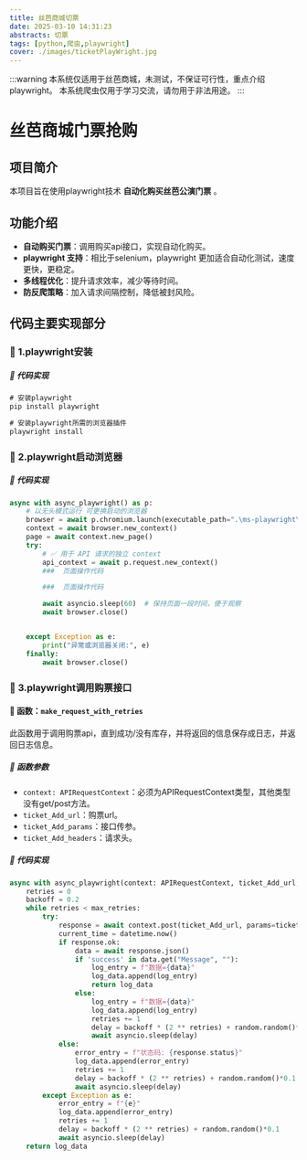 ```yaml
---
title: 丝芭商城切票
date: 2025-03-10 14:31:23
abstracts: 切票
tags: [python,爬虫,playwright]
cover: ./images/ticketPlayWright.jpg
---
```


:::warning
本系统仅适用于丝芭商城，未测试，不保证可行性，重点介绍playwright。
本系统爬虫仅用于学习交流，请勿用于非法用途。
:::

# 丝芭商城门票抢购

## 项目简介  
本项目旨在使用playwright技术 **自动化购买丝芭公演门票** 。  

## 功能介绍  
- **自动购买门票**：调用购买api接口，实现自动化购买。  
- **playwright 支持**：相比于selenium，playwright 更加适合自动化测试，速度更快，更稳定。  
- **多线程优化**：提升请求效率，减少等待时间。  
- **防反爬策略**：加入请求间隔控制，降低被封风险。 

## 代码主要实现部分  

### 🎯 **1.playwright安装**

##### 📜 **代码实现** 

```cmd
# 安装playwright
pip install playwright

# 安装playwright所需的浏览器插件
playwright install
```

### 🎯 **2.playwright启动浏览器**

##### 📜 **代码实现**  

```python
async with async_playwright() as p:
    # 以无头模式运行 可更换启动的浏览器
    browser = await p.chromium.launch(executable_path=".\ms-playwright\chromium-1169\chrome-win\chrome.exe", headless=False)
    context = await browser.new_context()
    page = await context.new_page()
    try:
        # ✅ 用于 API 请求的独立 context
        api_context = await p.request.new_context()
        ###  页面操作代码

        ###  页面操作代码

        await asyncio.sleep(60)  # 保持页面一段时间，便于观察
        await browser.close()


    except Exception as e:
        print("异常或浏览器关闭:", e)
    finally:
        await browser.close()
```

### 🎯 **3.playwright调用购票接口**

#### 📌 **函数：`make_request_with_retries`**
此函数用于调用购票api，直到成功/没有库存，并将返回的信息保存成日志，并返回日志信息。  

##### 📌 **函数参数**  
- `context: APIRequestContext`：必须为APIRequestContext类型，其他类型没有get/post方法。  
- `ticket_Add_url`：购票url。  
- `ticket_Add_params`：接口传参。  
- `ticket_Add_headers`：请求头。

##### 📜 **代码实现**  

```python
async with async_playwright(context: APIRequestContext, ticket_Add_url, ticket_Add_params, ticket_Add_headers) as p:
    retries = 0
    backoff = 0.2
    while retries < max_retries:
        try:
            response = await context.post(ticket_Add_url, params=ticket_Add_params, headers=ticket_Add_headers)
            current_time = datetime.now()
            if response.ok:
                data = await response.json()
                if 'success' in data.get("Message", ""):
                    log_entry = f"数据={data}"
                    log_data.append(log_entry)
                    return log_data
                else:
                    log_entry = f"数据={data}"
                    log_data.append(log_entry)
                    retries += 1
                    delay = backoff * (2 ** retries) + random.random()*0.1
                    await asyncio.sleep(delay)
            else:
                error_entry = f"状态码: {response.status}"
                log_data.append(error_entry)
                retries += 1
                delay = backoff * (2 ** retries) + random.random()*0.1
                await asyncio.sleep(delay)
        except Exception as e:
            error_entry = f"{e}"
            log_data.append(error_entry)
            retries += 1
            delay = backoff * (2 ** retries) + random.random()*0.1
            await asyncio.sleep(delay)
    return log_data
```